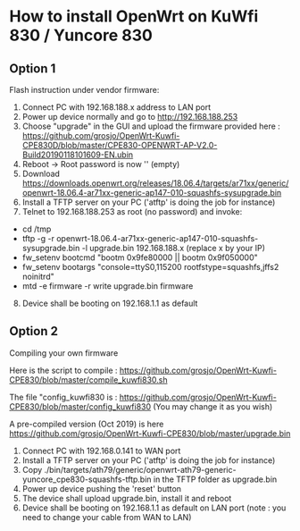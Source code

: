 # How to install OpenWrt on KuWfi 830 / Yuncore 830

## Option 1

Flash instruction under vendor firmware:

1. Connect PC with 192.168.188.x address to LAN port
2. Power up device normally and go to http://192.168.188.253
3. Choose "upgrade" in the GUI and upload the firmware provided here : https://github.com/grosjo/OpenWrt-Kuwfi-CPE830D/blob/master/CPE830-OPENWRT-AP-V2.0-Build20190118101609-EN.ubin
4. Reboot -> Root password is now '' (empty)
5. Download https://downloads.openwrt.org/releases/18.06.4/targets/ar71xx/generic/openwrt-18.06.4-ar71xx-generic-ap147-010-squashfs-sysupgrade.bin
6. Install a TFTP server on your PC ('atftp' is doing the job for instance)
7. Telnet to 192.168.188.253 as root (no password) and invoke:
- cd /tmp
- tftp -g -r openwrt-18.06.4-ar71xx-generic-ap147-010-squashfs-sysupgrade.bin -l upgrade.bin 192.168.188.x (replace x by your IP)
- fw_setenv bootcmd "bootm 0x9fe80000 || bootm 0x9f050000"
- fw_setenv bootargs "console=ttyS0,115200 rootfstype=squashfs,jffs2 noinitrd"
- mtd -e firmware -r write upgrade.bin firmware
8. Device shall be booting on 192.168.1.1 as default


## Option 2

Compiling your own firmware

Here is the script to compile :
https://github.com/grosjo/OpenWrt-Kuwfi-CPE830/blob/master/compile_kuwfi830.sh

The file "config_kuwfi830 is :
https://github.com/grosjo/OpenWrt-Kuwfi-CPE830/blob/master/config_kuwfi830
(You may change it as you wish)

A pre-compiled version (Oct 2019) is here
https://github.com/grosjo/OpenWrt-Kuwfi-CPE830/blob/master/upgrade.bin

1. Connect PC with 192.168.0.141 to WAN port
2. Install a TFTP server on your PC ('atftp' is doing the job for instance)
3. Copy ./bin/targets/ath79/generic/openwrt-ath79-generic-yuncore_cpe830-squashfs-tftp.bin in the TFTP folder as upgrade.bin
4. Power up device pushing the 'reset' button
5. The device shall upload upgrade.bin, install it and reboot
6. Device shall be booting on 192.168.1.1 as default on LAN port (note : you need to change your cable from WAN to LAN)
